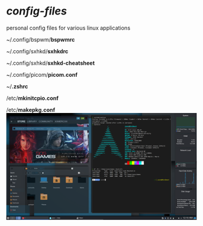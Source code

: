 # *config-files*
personal config files for various linux applications

~/.config/bspwm/**bspwmrc**

~/.config/sxhkd/**sxhkdrc**

~/.config/sxhkd/**sxhkd-cheatsheet**

~/.config/picom/**picom.conf**

~/**.zshrc**

/etc/**mkinitcpio.conf**

/etc/**makepkg.conf**
![desktop](desktop.png)
